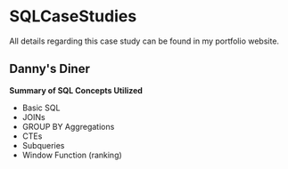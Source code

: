 # SQLCaseStudies
All details regarding this case study can be found in my portfolio website.
## Danny's Diner
**Summary of SQL Concepts Utilized**
- Basic SQL
- JOINs
- GROUP BY Aggregations
- CTEs
- Subqueries
- Window Function (ranking)
